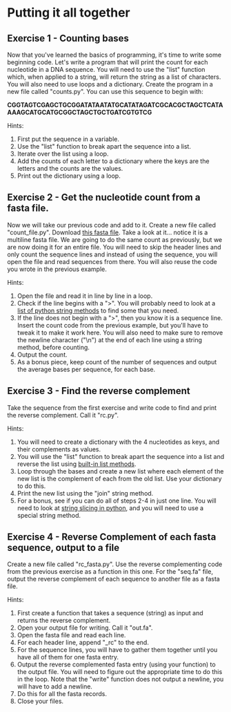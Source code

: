 # Putting it all together

## Exercise 1 - Counting bases

Now that you've learned the basics of programming, it's time to write some beginning code. Let's write a program that will print the count for each nucleotide in a DNA sequence. You will need to use the "list" function which, when applied to a string, will return the string as a list of characters. You will also need to use loops and a dictionary. Create the program in a new file called "counts.py". You can use this sequence to begin with:

**CGGTAGTCGAGCTGCGGATATAATATGCATATAGATCGCACGCTAGCTCATAAAAGCATGCATGCGGCTAGCTGCTGATCGTGTCG**

Hints: 
1. First put the sequence in a variable.
2. Use the "list" function to break apart the sequence into a list.
3. Iterate over the list using a loop.
4. Add the counts of each letter to a dictionary where the keys are the letters and the counts are the values.
5. Print out the dictionary using a loop.


## Exercise 2 - Get the nucleotide count from a fasta file.

Now we will take our previous code and add to it. Create a new file called "count_file.py". Download [this fasta file](https://github.com/ucdavis-bioinformatics-training/2022-Feb-Introduction-To-Python-For-Bioinformatics/raw/master/python/seq.fa). Take a look at it... notice it is a multiline fasta file. We are going to do the same count as previously, but we are now doing it for an entire file. You will need to skip the header lines and only count the sequence lines and instead of using the sequence, you will open the file and read sequences from there. You will also reuse the code you wrote in the previous example.

Hints:
1. Open the file and read it in line by line in a loop.
2. Check if the line begins with a ">". You will probably need to look at a [list of python string methods](https://www.w3schools.com/python/python_ref_string.asp) to find some that you need.
3. If the line does not begin with a ">", then you know it is a sequence line. Insert the count code from the previous example, but you'll have to tweak it to make it work here. You will also need to make sure to remove the newline character ("\n") at the end of each line using a string method, before counting.
4. Output the count.
5. As a bonus piece, keep count of the number of sequences and output the average bases per sequence, for each base.


## Exercise 3 - Find the reverse complement

Take the sequence from the first exercise and write code to find and print the reverse complement. Call it "rc.py".

Hints:
1. You will need to create a dictionary with the 4 nucleotides as keys, and their complements as values.
2. You will use the "list" function to break apart the sequence into a list and reverse the list using [built-in list methods](https://www.w3schools.com/python/python_ref_list.asp).
3. Loop through the bases and create a new list where each element of the new list is the complement of each from the old list. Use your dictionary to do this.
4. Print the new list using the "join" string method.
5. For a bonus, see if you can do all of steps 2-4 in just one line. You will need to look at [string slicing in python](https://www.geeksforgeeks.org/string-slicing-in-python/), and you will need to use a special string method.


## Exercise 4 - Reverse Complement of each fasta sequence, output to a file

Create a new file called "rc_fasta.py". Use the reverse complementing code from the previous exercise as a function in this one. For the "seq.fa" file, output the reverse complement of each sequence to another file as a fasta file.

Hints:
1. First create a function that takes a sequence (string) as input and returns the reverse complement.
2. Open your output file for writing. Call it "out.fa".
3. Open the fasta file and read each line.
4. For each header line, append "\_rc" to the end.
5. For the sequence lines, you will have to gather them together until you have all of them for one fasta entry.
6. Output the reverse complemented fasta entry (using your function) to the output file. You will need to figure out the appropriate time to do this in the loop. Note that the "write" function does not output a newline, you will have to add a newline.
7. Do this for all the fasta records.
8. Close your files.